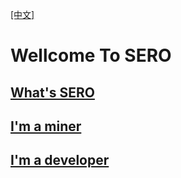 [[中文]](https://wiki.sero.cash/index-zh.html)



# Wellcome To SERO



## [What's SERO](file=http://wiki.sero.cash/zh/index.html?file=home=Home)



## [I'm a miner](file=http://wiki.sero.cash/zh/index.html?file=Start/from-the-binary-package)



## [I'm a developer](file=http://wiki.sero.cash/zh/index.html?file=Tutorial/principle-of-anonymous-token)

